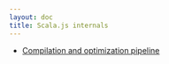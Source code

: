 ```yaml
---
layout: doc
title: Scala.js internals
---
```


* [Compilation and optimization pipeline](./compile-opt-pipeline.html)
